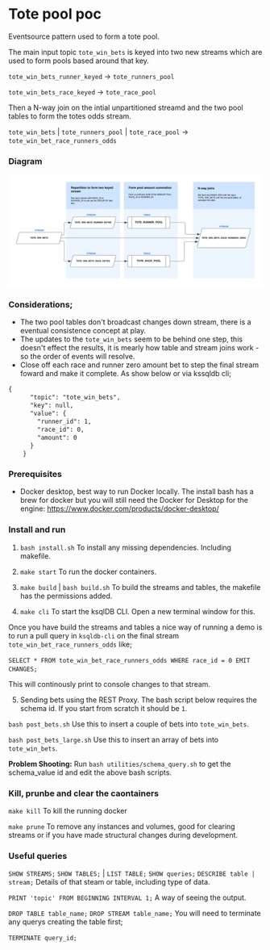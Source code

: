 # Tote pool poc

Eventsource pattern used to form a tote pool. 

The main input topic `tote_win_bets` is keyed into two new streams which are used to form pools based around that key.

`tote_win_bets_runner_keyed` -> `tote_runners_pool`

`tote_win_bets_race_keyed` -> `tote_race_pool`

Then a N-way join on the intial unpartitioned streamd and the two pool tables to form the totes odds stream.

`tote_win_bets` | `tote_runners_pool` | `tote_race_pool` -> `tote_win_bet_race_runners_odds`


### Diagram
![alt ksqldb flow](totes_ksqldb_poc.png)


### Considerations;
* The two pool tables don't broadcast changes down stream, there is a eventual consistence concept at play.  
* The updates to the `tote_win_bets` seem to be behind one step, this doesn't effect the results, it is mearly how table and stream joins work - so the order of events will resolve. 
* Close off each race and runner zero amount bet to step the final stream foward and make it complete. As show below or via kssqldb cli;

```
{
      "topic": "tote_win_bets",
      "key": null,
      "value": {
        "runner_id": 1,
        "race_id": 0,
        "amount": 0
      }
    }
 ```   

### Prerequisites
* Docker desktop, best way to run Docker locally. The install bash has a brew for docker but you will still need the Docker for Desktop for the engine: https://www.docker.com/products/docker-desktop/


### Install and run
1. `bash install.sh`
To install any missing dependencies. Including makefile.

2. `make start`
To run the docker containers.

3. `make build` | `bash build.sh`
To build the streams and tables, the makefile has the permissions added.

4. `make cli`
To start the ksqlDB CLI. Open a new terminal window for this. 

Once you have build the streams and tables a nice way of running a demo is to run a pull query in `ksqldb-cli` on the final stream `tote_win_bet_race_runners_odds` like;

`SELECT * FROM tote_win_bet_race_runners_odds WHERE race_id = 0 EMIT CHANGES;` 

This will continously print to console changes to that stream.

5. Sending bets using the REST Proxy. The bash script below requires the schema id. If you start from scratch it should be `1`. 

`bash post_bets.sh`
Use this to insert a couple of bets into `tote_win_bets`.

`bash post_bets_large.sh`
Use this to insert an array of bets into `tote_win_bets`.

**Problem Shooting:** Run `bash utilities/schema_query.sh` to get the schema_value id and edit the above bash scripts.


### Kill, prunbe and clear the caontainers 

`make kill`
To kill the running docker

`make prune`
To remove any instances and volumes, good for clearing streams or if you have made structural changes during development.


### Useful queries

`SHOW STREAMS;`
`SHOW TABLES;` | `LIST TABLE;`
`SHOW queries;`
`DESCRIBE table | stream;`
Details of that steam or table, including type of data.

`PRINT 'topic' FROM BEGINNING INTERVAL 1;`
A way of seeing the output.

`DROP TABLE table_name;` 
`DROP STREAM table_name;` 
You will need to terminate any querys creating the table first;

`TERMINATE query_id;` 


